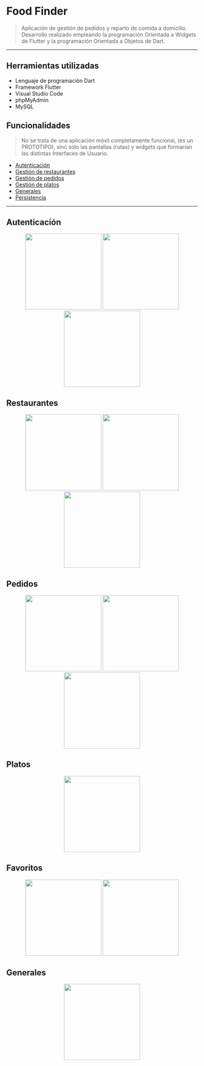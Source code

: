# Food Finder
> Aplicación de gestión de pedidos y reparto de comida a domicilio.
> Desarrollo realizado empleando la programación Orientada a Widgets de Flutter y la programación Orientada a Objetos de Dart.
---

## Herramientas utilizadas
- Lenguaje de programación Dart
- Framework Flutter
- Visual Studio Code
- phpMyAdmin
- MySQL

## Funcionalidades
> No se trata de una aplicación móvil completamente funcional, (es un PROTOTIPO), sino solo las pantallas (rutas) y widgets que formarían las distintas Interfaces de Usuario.
- [Autenticación](#autenticación)
- [Gestión de restaurantes](#restaurantes)
- [Gestión de pedidos](#pedidos)
- [Gestión de platos](#platos)
- [Generales](#generales)
- [Persistencia](#persistencia)
---

## Autenticación
<p align="center">
<img src="/icons/capturas/login.png" width="200"> <img src="/icons/capturas/signup.png" width="200"> <img src="/icons/capturas/drawer.png" width="200">
</p>


## Restaurantes

<p align="center">
<img src="/icons/capturas/home.png" width="200"> <img src="/icons/capturas/searchRestaurante.png" width="200"> <img src="/icons/capturas/busquedaRestaurantes.gif" width="200">
</p>




## Pedidos

<p align="center">
<img src="/icons/capturas/dialogPedidoOK.png" width="200"> <img src="/icons/capturas/historicoPedidos.png" width="200">  <img src="/icons/capturas/valorarPedido.png" width="200"> 
</p>


## Platos

<p align="center">
<img src="/icons/capturas/plato.png" width="200"> 
</p>


## Favoritos

<p align="center">
<img src="/icons/capturas/restFavoritos.png" width="200"> <img src="/icons/capturas/platosFavoritos.png" width="200"> 
</p>

## Generales
<p align="center">
<img src="/icons/capturas/config.png" width="200"> 
</p>



